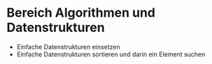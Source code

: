 # Bereich Algorithmen und Datenstrukturen

<ul>
  <li>Einfache Datenstrukturen einsetzen</li>
  <li>Einfache Datenstrukturen sortieren und darin ein Element suchen</li>
</ul>
